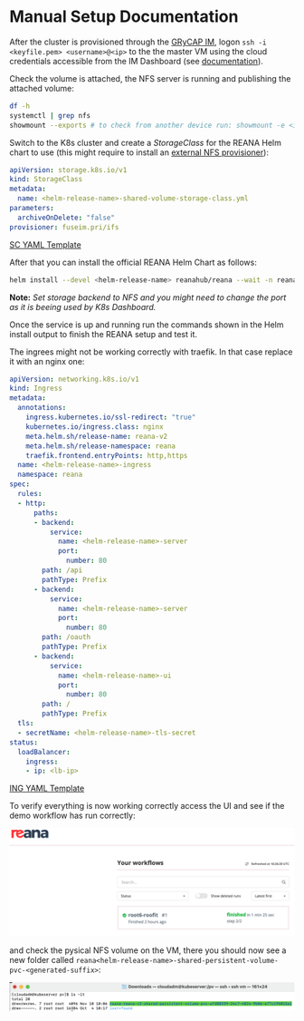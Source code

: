 # Manual Setup Documentation

After the cluster is provisioned through the [GRyCAP IM](https://appsgrycap.i3m.upv.es:31443/im-dashboard/login), logon `ssh -i <keyfile.pem> <username>@<ip>` to the the master VM using the cloud credentials accessible from the IM Dashboard (see [documentation](https://imdocs.readthedocs.io/en/latest/dashboard.html#infrastructures)).

Check the volume is attached, the NFS server is running and publishing the attached volume:

```bash
df -h
systemctl | grep nfs
showmount --exports # to check from another device run: showmount -e <ip>
```

Switch to the K8s cluster and create a *StorageClass* for the REANA Helm chart to use (this might require to install an [external NFS provisioner](https://github.com/kubernetes-sigs/nfs-subdir-external-provisioner)):

```yml
apiVersion: storage.k8s.io/v1
kind: StorageClass
metadata:
  name: <helm-release-name>-shared-volume-storage-class.yml
parameters:
  archiveOnDelete: "false"
provisioner: fuseim.pri/ifs
```
[SC YAML Template](reana_cnaf/reana-cnaf-demo/manual-setup/helm-release-name-shared-volume-storage-class.yml)

After that you can install the official REANA Helm Chart as follows:

```bash
helm install --devel <helm-release-name> reanahub/reana --wait -n reana --set shared_storage.backend=nfs --set traefik.ports.websecure.nodePort=30444
```
**Note:** *Set storage backend to NFS and you might need to change the port as it is beeing used by K8s Dashboard.*

Once the service is up and running run the commands shown in the Helm install output to finish the REANA setup and test it.

The ingrees might not be working correctly with traefik. In that case replace it with an nginx one:

```yml
apiVersion: networking.k8s.io/v1
kind: Ingress
metadata:
  annotations:
    ingress.kubernetes.io/ssl-redirect: "true"
    kubernetes.io/ingress.class: nginx
    meta.helm.sh/release-name: reana-v2
    meta.helm.sh/release-namespace: reana
    traefik.frontend.entryPoints: http,https
  name: <helm-release-name>-ingress
  namespace: reana
spec:
  rules:
  - http:
      paths:
      - backend:
          service:
            name: <helm-release-name>-server
            port:
              number: 80
        path: /api
        pathType: Prefix
      - backend:
          service:
            name: <helm-release-name>-server
            port:
              number: 80
        path: /oauth
        pathType: Prefix
      - backend:
          service:
            name: <helm-release-name>-ui
            port:
              number: 80
        path: /
        pathType: Prefix
  tls:
  - secretName: <helm-release-name>-tls-secret
status:
  loadBalancer:
    ingress:
    - ip: <lb-ip>
```
[ING YAML Template](reana_cnaf/reana-cnaf-demo/manual-setup/helm-release-name-ingress.yml)

To verify everything is now working correctly access the UI and see if the demo workflow has run correctly:

![](../media/reana-ui-wf.png)

and check the pysical NFS volume on the VM, there you should now see a new folder called `reana<helm-release-name>-shared-persistent-volume-pvc-<generated-suffix>`:

![](../media/pv.png)

